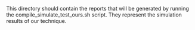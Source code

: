 This directory should contain the reports that will be generated by running the compile_simulate_test_ours.sh script. They represent the simulation results of our technique.
